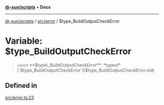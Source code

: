 [**@-xun/scripts**](../../../README.md) • **Docs**

***

[@-xun/scripts](../../../README.md) / [src/error](../README.md) / $type\_BuildOutputCheckError

# Variable: $type\_BuildOutputCheckError

> `const` **$type\_BuildOutputCheckError**: *typeof* [`$type_BuildOutputCheckError`]($type_BuildOutputCheckError.md)

## Defined in

[src/error.ts:23](https://github.com/Xunnamius/xscripts/blob/91915b63e10dd6449ad16f4202f487b34227194a/src/error.ts#L23)
